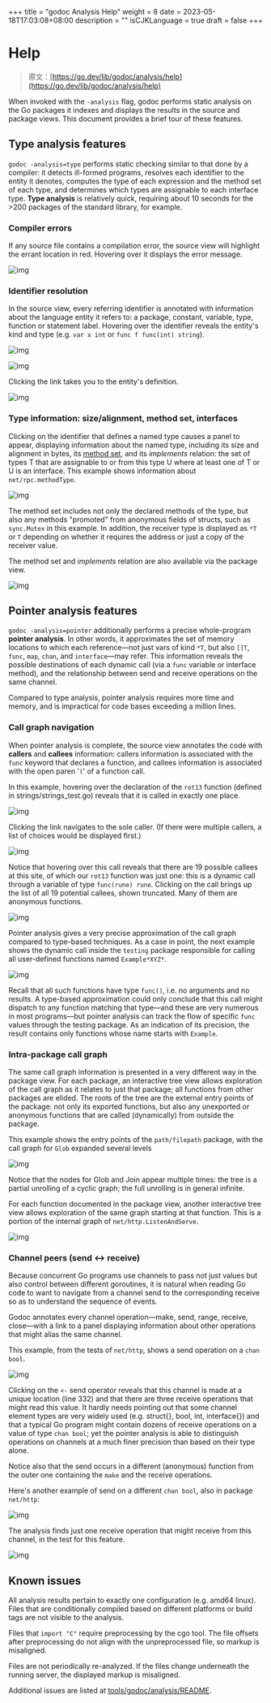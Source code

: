 +++
title = "godoc Analysis Help"
weight = 8
date = 2023-05-18T17:03:08+08:00
description = ""
isCJKLanguage = true
draft = false
+++
# Help

> 原文：[https://go.dev/lib/godoc/analysis/help](https://go.dev/lib/godoc/analysis/help)

When invoked with the `-analysis` flag, godoc performs static analysis on the Go packages it indexes and displays the results in the source and package views. This document provides a brief tour of these features.

## Type analysis features

`godoc -analysis=type` performs static checking similar to that done by a compiler: it detects ill-formed programs, resolves each identifier to the entity it denotes, computes the type of each expression and the method set of each type, and determines which types are assignable to each interface type. **Type analysis** is relatively quick, requiring about 10 seconds for the >200 packages of the standard library, for example.

### Compiler errors

If any source file contains a compilation error, the source view will highlight the errant location in red. Hovering over it displays the error message.

![img](godocAnalysisHelp_img/error1.png)

### Identifier resolution

In the source view, every referring identifier is annotated with information about the language entity it refers to: a package, constant, variable, type, function or statement label. Hovering over the identifier reveals the entity's kind and type (e.g. `var x int` or `func f func(int) string`).

![img](godocAnalysisHelp_img/ident-field.png)

![img](godocAnalysisHelp_img/ident-func.png)

Clicking the link takes you to the entity's definition.

![img](godocAnalysisHelp_img/ident-def.png)

### Type information: size/alignment, method set, interfaces

Clicking on the identifier that defines a named type causes a panel to appear, displaying information about the named type, including its size and alignment in bytes, its [method set](https://go.dev/ref/spec#Method_sets), and its *implements* relation: the set of types T that are assignable to or from this type U where at least one of T or U is an interface. This example shows information about `net/rpc.methodType`.

![img](godocAnalysisHelp_img/typeinfo-src.png)

The method set includes not only the declared methods of the type, but also any methods "promoted" from anonymous fields of structs, such as `sync.Mutex` in this example. In addition, the receiver type is displayed as `*T` or `T` depending on whether it requires the address or just a copy of the receiver value.

The method set and *implements* relation are also available via the package view.

![img](godocAnalysisHelp_img/typeinfo-pkg.png)

## Pointer analysis features

`godoc -analysis=pointer` additionally performs a precise whole-program **pointer analysis**. In other words, it approximates the set of memory locations to which each reference—not just vars of kind `*T`, but also `[]T`, `func`, `map`, `chan`, and `interface`—may refer. This information reveals the possible destinations of each dynamic call (via a `func` variable or interface method), and the relationship between send and receive operations on the same channel.

Compared to type analysis, pointer analysis requires more time and memory, and is impractical for code bases exceeding a million lines.

### Call graph navigation

When pointer analysis is complete, the source view annotates the code with **callers** and **callees** information: callers information is associated with the `func` keyword that declares a function, and callees information is associated with the open paren '`(`' of a function call.

In this example, hovering over the declaration of the `rot13` function (defined in strings/strings_test.go) reveals that it is called in exactly one place.

![img](godocAnalysisHelp_img/callers1.png)

Clicking the link navigates to the sole caller. (If there were multiple callers, a list of choices would be displayed first.)

![img](godocAnalysisHelp_img/callers2.png)

Notice that hovering over this call reveals that there are 19 possible callees at this site, of which our `rot13` function was just one: this is a dynamic call through a variable of type `func(rune) rune`. Clicking on the call brings up the list of all 19 potential callees, shown truncated. Many of them are anonymous functions.

![img](godocAnalysisHelp_img/call3.png)

Pointer analysis gives a very precise approximation of the call graph compared to type-based techniques. As a case in point, the next example shows the dynamic call inside the `testing` package responsible for calling all user-defined functions named `Example*XYZ*`.

![img](godocAnalysisHelp_img/call-eg.png)

Recall that all such functions have type `func()`, i.e. no arguments and no results. A type-based approximation could only conclude that this call might dispatch to any function matching that type—and these are very numerous in most programs—but pointer analysis can track the flow of specific `func` values through the testing package. As an indication of its precision, the result contains only functions whose name starts with `Example`.

### Intra-package call graph

The same call graph information is presented in a very different way in the package view. For each package, an interactive tree view allows exploration of the call graph as it relates to just that package; all functions from other packages are elided. The roots of the tree are the external entry points of the package: not only its exported functions, but also any unexported or anonymous functions that are called (dynamically) from outside the package.

This example shows the entry points of the `path/filepath` package, with the call graph for `Glob` expanded several levels

![img](godocAnalysisHelp_img/ipcg-pkg.png)

Notice that the nodes for Glob and Join appear multiple times: the tree is a partial unrolling of a cyclic graph; the full unrolling is in general infinite.

For each function documented in the package view, another interactive tree view allows exploration of the same graph starting at that function. This is a portion of the internal graph of `net/http.ListenAndServe`.

![img](godocAnalysisHelp_img/ipcg-func.png)

### Channel peers (send ↔ receive)

Because concurrent Go programs use channels to pass not just values but also control between different goroutines, it is natural when reading Go code to want to navigate from a channel send to the corresponding receive so as to understand the sequence of events.

Godoc annotates every channel operation—make, send, range, receive, close—with a link to a panel displaying information about other operations that might alias the same channel.

This example, from the tests of `net/http`, shows a send operation on a `chan bool`.

![img](godocAnalysisHelp_img/chan1.png)

Clicking on the `<-` send operator reveals that this channel is made at a unique location (line 332) and that there are three receive operations that might read this value. It hardly needs pointing out that some channel element types are very widely used (e.g. struct{}, bool, int, interface{}) and that a typical Go program might contain dozens of receive operations on a value of type `chan bool`; yet the pointer analysis is able to distinguish operations on channels at a much finer precision than based on their type alone.

Notice also that the send occurs in a different (anonymous) function from the outer one containing the `make` and the receive operations.

Here's another example of send on a different `chan bool`, also in package `net/http`:

![img](godocAnalysisHelp_img/chan2a.png)

The analysis finds just one receive operation that might receive from this channel, in the test for this feature.

![img](godocAnalysisHelp_img/chan2b.png)

## Known issues

All analysis results pertain to exactly one configuration (e.g. amd64 linux). Files that are conditionally compiled based on different platforms or build tags are not visible to the analysis.

Files that `import "C"` require preprocessing by the cgo tool. The file offsets after preprocessing do not align with the unpreprocessed file, so markup is misaligned.

Files are not periodically re-analyzed. If the files change underneath the running server, the displayed markup is misaligned.

Additional issues are listed at [tools/godoc/analysis/README](https://go.googlesource.com/tools/+/master/godoc/analysis/README).